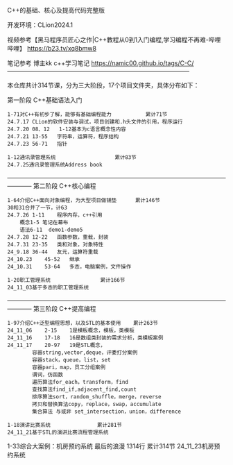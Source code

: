 C++的基础、核心及提高代码完整版

开发环境：CLion2024.1
	
视频参考【黑马程序员匠心之作|C++教程从0到1入门编程,学习编程不再难-哔哩哔哩】 https://b23.tv/xq8bmw8

笔记参考 博主kk c++学习笔记  https://namic00.github.io/tags/C-C/
——————————————————————————————

本仓库共计314节课，分为三大阶段，17个项目文件夹，具体分布如下：

第一阶段      C++基础语法入门

    1-71对C++有初步了解，能够有基础编程能力	          累计71节
	24.7.17	CLion的软件安装与调试，项目创建和.h头文件的引用，程序运行
	24.7.20	08、12	1-12基本为c语言概念性内容
	24.7.21	13-55	字符串，运算符，程序结构
	24.7.23	56-71	指针

    1-12通讯录管理系统			          累计83节
	24.7.25通讯录管理系统Address book

————————————————————————————————————————
第二阶段      C++核心编程

    1-64介绍C++面向对象编程，为大型项目做铺垫	  累计146节
	30和31合并了一节，计63  
	24.7.26	1-11	程序内存，c++引用
		概念1-5 笔记在幕布	
		语法6-11	demo1-demo5
	24.7.28	12-22	函数参数，重载，封装
	24.7.31	23-35	类和对象，对象特性
	24_9.18	36-44	友元，运算符重载
	24_10.23	45-52	继承
	24_10.31	53-64	多态，电脑案例，文件操作

    1-20职工管理系统				  累计166节
	24_11_03基于多态的职工管理系统

————————————————————————————————————————
第三阶段	   C++提高编程

    1-97介绍C++泛型编程思想，以及STL的基本使用	  累计263节
	24_11_06    2-15	1是模板概念，模板，类模板
	24_11_16    17-18	16是数组类封装的需求分析，类模板案例
	24_11_17    20-97	19是STL概念，
			容器string,vector,deque，评委打分案例
			容器stack，queue，list，set
			容器pari，map，员工分组案例
			谓词，仿函数
			遍历算法for_each，transform，find
			查找算法find_if,adjacent_find,count
			排序算法sort，random_shuffle，merge，reverse
			拷贝和替换算法copy，replace，swap，accumulate
			集合算法 与或非 set_intersection，union，difference
			
    1-18演讲比赛系统				 累计281节
	24_11_21基于STL的演讲比赛流程管理系统


1-33综合大案例：机房预约系统  最后的浪漫 1314行  累计314节
	24_11_23机房预约系统